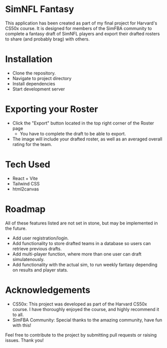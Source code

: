 # SimNFL Fantasy

This application has been created as part of my final project for Harvard's CS50x course. It is designed for members of the SimFBA community to complete a fantasy draft of SimNFL players and export their drafted rosters to share (and probably brag) with others.

# Installation

- Clone the repository.
- Navigate to project directory
- Install dependencies
- Start development server

# Exporting your Roster

- Click the "Export" button located in the top right corner of the Roster page
  - You have to complete the draft to be able to export.
- The image will include your drafted roster, as well as an averaged overall rating for the team.

# Tech Used

- React + Vite
- Tailwind CSS
- html2canvas

# Roadmap

All of these features listed are not set in stone, but may be implemented in the future.

- Add user registration/login.
- Add functionality to store drafted teams in a database so users can retrieve previous drafts.
- Add multi-player function, where more than one user can draft simulatenously.
- Add functionality with the actual sim, to run weekly fantasy depending on results and player stats.

# Acknowledgements

- CS50x: This project was developed as part of the Harvard CS50x course. I have thoroughly enjoyed the course, and highly recommend it to all.
- SimFBA Community: Special thanks to the amazing community, have fun with this!

Feel free to contribute to the project by submitting pull requests or raising issues. Thank you!